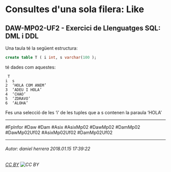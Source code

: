 # Consultes d'una sola filera: Like
## DAW-MP02-UF2 - Exercici de Llenguatges SQL: DML i DDL
Una taula té la següent estructura:

```sql
create table T ( i int, s varchar(100 );
```

té dades com aquestes:

     T
    i  s
    2  ‘HOLA COM ANEM’
    3  ‘ADEU I HOLA’
    4  ‘CHAO’
    5  ‘ZDRAVO’
    6  ‘ALOHA’
    
Fes una selecció de les ‘i’ de les tuples que a s contenen la paraula ‘HOLA’

---

#FpInfor #Daw #Dam #Asix #AsixMp02 #DawMp02 #DamMp02 #DawMp02Uf02 #AsixMp02Uf02 #DamMp02Uf02

---

###### Autor: daniel herrera 2018.01.15 17:39:22
###### [CC BY](https://creativecommons.org/licenses/by/4.0/) ![CC BY](https://licensebuttons.net/l/by/3.0/80x15.png)
